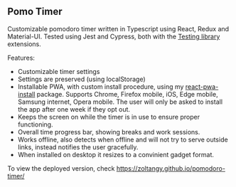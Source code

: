 ## Pomo Timer

Customizable pomodoro timer written in Typescript using React, Redux and Material-UI. Tested using Jest and Cypress, both with the [Testing library](https://testing-library.com) extensions.

Features:

- Customizable timer settings
- Settings are preserved (using localStorage)
- Installable PWA, with custom install procedure, using my [react-pwa-install](https://github.com/zoltangy/react-pwa-install) package. Supports Chrome, Firefox mobile, iOS, Edge mobile, Samsung internet, Opera mobile. The user will only be asked to install the app after one week if they opt out.
- Keeps the screen on while the timer is in use to ensure proper functioning.
- Overall time progress bar, showing breaks and work sessions.
- Works offline, also detects when offline and will not try to serve outside links, instead notifies the user gracefully.
- When installed on desktop it resizes to a convinient gadget format.

To view the deployed version, check https://zoltangy.github.io/pomodoro-timer/
